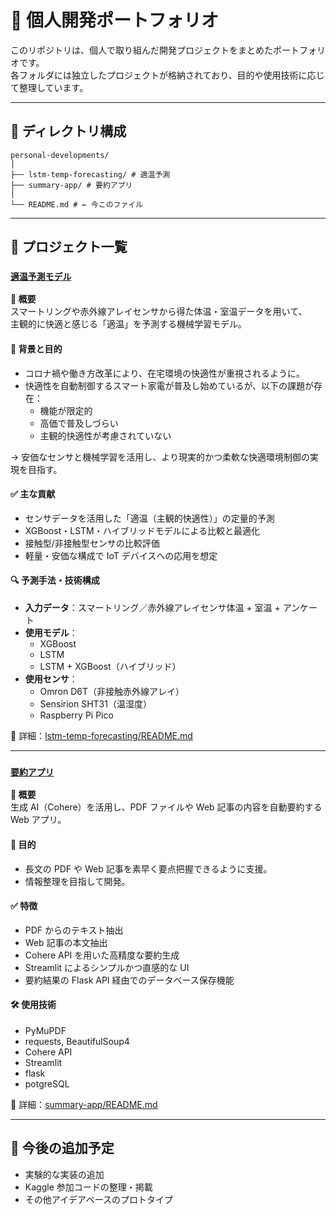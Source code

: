 # 💼 個人開発ポートフォリオ

このリポジトリは、個人で取り組んだ開発プロジェクトをまとめたポートフォリオです。  
各フォルダには独立したプロジェクトが格納されており、目的や使用技術に応じて整理しています。

---

## 📁 ディレクトリ構成

```
personal-developments/
│
├── lstm-temp-forecasting/ # 適温予測
├── summary-app/ # 要約アプリ
│
└── README.md # ← 今このファイル
```

---

## 🚀 プロジェクト一覧

### [`適温予測モデル`](./lstm-temp-forecasting/)

**📘 概要**  
スマートリングや赤外線アレイセンサから得た体温・室温データを用いて、  
主観的に快適と感じる「適温」を予測する機械学習モデル。

#### 🎯 背景と目的

- コロナ禍や働き方改革により、在宅環境の快適性が重視されるように。
- 快適性を自動制御するスマート家電が普及し始めているが、以下の課題が存在：
  - 機能が限定的
  - 高価で普及しづらい
  - 主観的快適性が考慮されていない

→ 安価なセンサと機械学習を活用し、より現実的かつ柔軟な快適環境制御の実現を目指す。

#### ✅ 主な貢献

- センサデータを活用した「適温（主観的快適性）」の定量的予測
- XGBoost・LSTM・ハイブリッドモデルによる比較と最適化
- 接触型/非接触型センサの比較評価
- 軽量・安価な構成で IoT デバイスへの応用を想定

#### 🔍 予測手法・技術構成

- **入力データ**：スマートリング／赤外線アレイセンサ体温 + 室温 + アンケート
- **使用モデル**：
  - XGBoost
  - LSTM
  - LSTM + XGBoost（ハイブリッド）
- **使用センサ**：
  - Omron D6T（非接触赤外線アレイ）
  - Sensirion SHT31（温湿度）
  - Raspberry Pi Pico

📄 詳細：[lstm-temp-forecasting/README.md](./lstm-temp-forecasting/README.md)

---

### [`要約アプリ`](./summary-app/)

**📘 概要**  
生成 AI（Cohere）を活用し、PDF ファイルや Web 記事の内容を自動要約する Web アプリ。

#### 🎯 目的

- 長文の PDF や Web 記事を素早く要点把握できるように支援。
- 情報整理を目指して開発。

#### ✅ 特徴

- PDF からのテキスト抽出
- Web 記事の本文抽出
- Cohere API を用いた高精度な要約生成
- Streamlit によるシンプルかつ直感的な UI
- 要約結果の Flask API 経由でのデータベース保存機能

#### 🛠 使用技術

- PyMuPDF
- requests, BeautifulSoup4
- Cohere API
- Streamlit
- flask
- potgreSQL

📄 詳細：[summary-app/README.md](./summary-app/README.md)

---

## 🔧 今後の追加予定

- 実験的な実装の追加
- Kaggle 参加コードの整理・掲載
- その他アイデアベースのプロトタイプ
